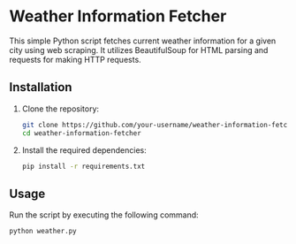 # Weather Information Fetcher

This simple Python script fetches current weather information for a given city using web scraping. It utilizes BeautifulSoup for HTML parsing and requests for making HTTP requests.

## Installation

1. Clone the repository:

    ```bash
    git clone https://github.com/your-username/weather-information-fetcher.git
    cd weather-information-fetcher
    ```

2. Install the required dependencies:

    ```bash
    pip install -r requirements.txt
    ```

## Usage

Run the script by executing the following command:

```bash
python weather.py
